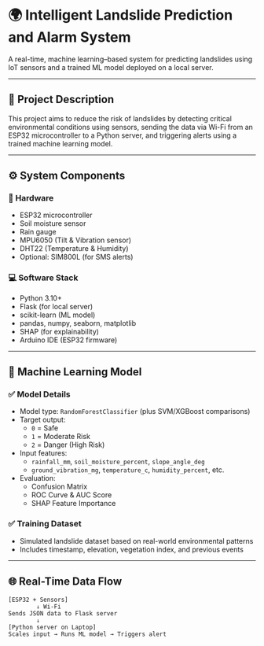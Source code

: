 # 🌍 Intelligent Landslide Prediction and Alarm System

A real-time, machine learning–based system for predicting landslides using IoT sensors and a trained ML model deployed on a local server.

---

## 📌 Project Description

This project aims to reduce the risk of landslides by detecting critical environmental conditions using sensors, sending the data via Wi-Fi from an ESP32 microcontroller to a Python server, and triggering alerts using a trained machine learning model.

---

## ⚙️ System Components

### 🔧 Hardware
- ESP32 microcontroller
- Soil moisture sensor
- Rain gauge
- MPU6050 (Tilt & Vibration sensor)
- DHT22 (Temperature & Humidity)
- Optional: SIM800L (for SMS alerts)

### 💻 Software Stack
- Python 3.10+
- Flask (for local server)
- scikit-learn (ML model)
- pandas, numpy, seaborn, matplotlib
- SHAP (for explainability)
- Arduino IDE (ESP32 firmware)

---

## 🧠 Machine Learning Model

### ✅ Model Details
- Model type: `RandomForestClassifier` (plus SVM/XGBoost comparisons)
- Target output: 
  - `0` = Safe
  - `1` = Moderate Risk
  - `2` = Danger (High Risk)
- Input features:
  - `rainfall_mm`, `soil_moisture_percent`, `slope_angle_deg`
  - `ground_vibration_mg`, `temperature_c`, `humidity_percent`, etc.
- Evaluation:
  - Confusion Matrix
  - ROC Curve & AUC Score
  - SHAP Feature Importance

### ✅ Training Dataset
- Simulated landslide dataset based on real-world environmental patterns
- Includes timestamp, elevation, vegetation index, and previous events

---

## 🌐 Real-Time Data Flow

```plaintext
[ESP32 + Sensors]
        ↓ Wi-Fi
Sends JSON data to Flask server
        ↓
[Python server on Laptop]
Scales input → Runs ML model → Triggers alert
